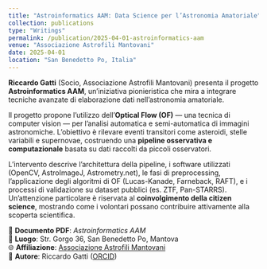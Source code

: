 ```yaml
---
title: "Astroinformatics AAM: Data Science per l’Astronomia Amatoriale"
collection: publications
type: "Writings"
permalink: /publication/2025-04-01-astroinformatics-aam
venue: "Associazione Astrofili Mantovani"
date: 2025-04-01
location: "San Benedetto Po, Italia"
---
```

**Riccardo Gatti** (Socio, Associazione Astrofili Mantovani) presenta il progetto **Astroinformatics AAM**, un’iniziativa pionieristica che mira a integrare tecniche avanzate di elaborazione dati nell’astronomia amatoriale.

Il progetto propone l’utilizzo dell’**Optical Flow (OF)** — una tecnica di computer vision — per l’analisi automatica e semi-automatica di immagini astronomiche. L’obiettivo è rilevare eventi transitori come asteroidi, stelle variabili e supernovae, costruendo una **pipeline osservativa e computazionale** basata su dati raccolti da piccoli osservatori.

L’intervento descrive l’architettura della pipeline, i software utilizzati (OpenCV, AstroImageJ, Astrometry.net), le fasi di preprocessing, l’applicazione degli algoritmi di OF (Lucas-Kanade, Farneback, RAFT), e i processi di validazione su dataset pubblici (es. ZTF, Pan-STARRS). Un’attenzione particolare è riservata al **coinvolgimento della citizen science**, mostrando come i volontari possano contribuire attivamente alla scoperta scientifica.

📄 **Documento PDF**: *Astroinformatics AAM*  
📍 **Luogo**: Str. Gorgo 36, San Benedetto Po, Mantova  
🌐 **Affiliazione**: [Associazione Astrofili Mantovani](https://www.aammantova.it)  
👤 **Autore**: Riccardo Gatti ([ORCID](https://orcid.org/0000-0002-3554-4126))
